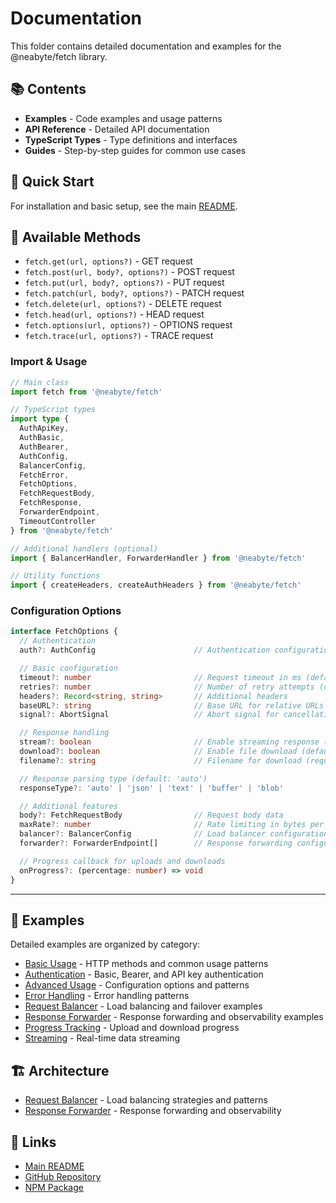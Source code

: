 # Documentation

This folder contains detailed documentation and examples for the @neabyte/fetch library.

## 📚 Contents

- **Examples** - Code examples and usage patterns
- **API Reference** - Detailed API documentation
- **TypeScript Types** - Type definitions and interfaces
- **Guides** - Step-by-step guides for common use cases

## 🚀 Quick Start

For installation and basic setup, see the main [README](../README.md).

## 🔧 Available Methods

- `fetch.get(url, options?)` - GET request
- `fetch.post(url, body?, options?)` - POST request
- `fetch.put(url, body?, options?)` - PUT request
- `fetch.patch(url, body?, options?)` - PATCH request
- `fetch.delete(url, options?)` - DELETE request
- `fetch.head(url, options?)` - HEAD request
- `fetch.options(url, options?)` - OPTIONS request
- `fetch.trace(url, options?)` - TRACE request

### Import & Usage

```typescript
// Main class
import fetch from '@neabyte/fetch'

// TypeScript types
import type {
  AuthApiKey,
  AuthBasic,
  AuthBearer,
  AuthConfig,
  BalancerConfig,
  FetchError,
  FetchOptions,
  FetchRequestBody,
  FetchResponse,
  ForwarderEndpoint,
  TimeoutController
} from '@neabyte/fetch'

// Additional handlers (optional)
import { BalancerHandler, ForwarderHandler } from '@neabyte/fetch'

// Utility functions
import { createHeaders, createAuthHeaders } from '@neabyte/fetch'

```

### Configuration Options

```typescript
interface FetchOptions {
  // Authentication
  auth?: AuthConfig                      // Authentication configuration (Basic, Bearer, API Key)

  // Basic configuration
  timeout?: number                       // Request timeout in ms (default: 30000)
  retries?: number                       // Number of retry attempts (default: 1)
  headers?: Record<string, string>       // Additional headers
  baseURL?: string                       // Base URL for relative URLs
  signal?: AbortSignal                   // Abort signal for cancellation

  // Response handling
  stream?: boolean                       // Enable streaming response (default: false)
  download?: boolean                     // Enable file download (default: false)
  filename?: string                      // Filename for download (required if download: true)

  // Response parsing type (default: 'auto')
  responseType?: 'auto' | 'json' | 'text' | 'buffer' | 'blob'

  // Additional features
  body?: FetchRequestBody                // Request body data
  maxRate?: number                       // Rate limiting in bytes per second
  balancer?: BalancerConfig              // Load balancer configuration
  forwarder?: ForwarderEndpoint[]        // Response forwarding configuration

  // Progress callback for uploads and downloads
  onProgress?: (percentage: number) => void
}
```

---

## 📖 Examples

Detailed examples are organized by category:

- [Basic Usage](./examples/basic-usage.md) - HTTP methods and common usage patterns
- [Authentication](./examples/authentication.md) - Basic, Bearer, and API key authentication
- [Advanced Usage](./examples/advanced-usage.md) - Configuration options and patterns
- [Error Handling](./examples/error-handling.md) - Error handling patterns
- [Request Balancer](./examples/request-balancer.md) - Load balancing and failover examples
- [Response Forwarder](./examples/response-forwarder.md) - Response forwarding and observability examples
- [Progress Tracking](./examples/progress-tracking.md) - Upload and download progress
- [Streaming](./examples/streaming.md) - Real-time data streaming

## 🏗️ Architecture

- [Request Balancer](./architecture/request-balancer.md) - Load balancing strategies and patterns
- [Response Forwarder](./architecture/response-forwarder.md) - Response forwarding and observability

## 🔗 Links

- [Main README](../README.md)
- [GitHub Repository](https://github.com/NeaByteLab/Fetch)
- [NPM Package](https://www.npmjs.com/package/@neabyte/fetch)
